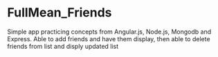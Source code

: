 # FullMean_Friends
Simple app practicing concepts from Angular.js, Node.js, Mongodb and Express. Able to add friends and have them display, then able to delete friends from list and disply updated list
